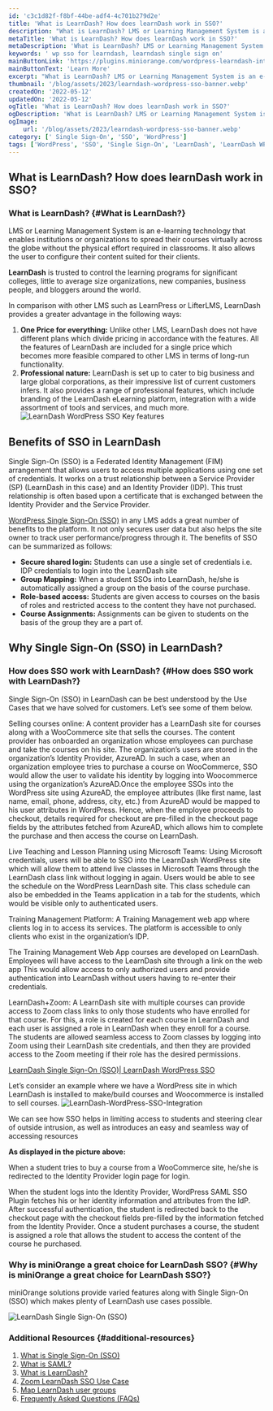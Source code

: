```yaml
---
id: 'c3c1d82f-f8bf-44be-adf4-4c701b279d2e'
title: 'What is LearnDash? How does learnDash work in SSO?'
description: "What is LearnDash? LMS or Learning Management System is an e-learning technology that enables institutions or organizations to spread their courses virtually across the globe without the physical effort required in classrooms. It also allows the user to configure their content suited for their clients."
metaTitle: 'What is LearnDash? How does learnDash work in SSO?'
metaDescription: 'What is LearnDash? LMS or Learning Management System is an e-learning technology that enables institutions or organizations to spread their courses virtually across the globe without the physical effort required in classrooms. It also allows the user to configure their content suited for their clients.'
keywords: ' wp sso for learndash, learndash single sign on'
mainButtonLink: 'https://plugins.miniorange.com/wordpress-learndash-integrator'
mainButtonText: 'Learn More'
excerpt: "What is LearnDash? LMS or Learning Management System is an e-learning technology that enables institutions or organizations to spread their courses virtually across the globe without the physical effort required in classrooms. It also allows the user to configure their content suited for their clients."
thumbnail: '/blog/assets/2023/learndash-wordpress-sso-banner.webp'
createdOn: '2022-05-12'
updatedOn: '2022-05-12'
ogTitle: 'What is LearnDash? How does learnDash work in SSO?'
ogDescription: 'What is LearnDash? LMS or Learning Management System is an e-learning technology that enables institutions or organizations to spread their courses virtually across the globe without the physical effort required in classrooms. It also allows the user to configure their content suited for their clients.'
ogImage:
    url: '/blog/assets/2023/learndash-wordpress-sso-banner.webp'
category: [' Single Sign-On', 'SSO', 'WordPress']
tags: ['WordPress', 'SSO', 'Single Sign-On', 'LearnDash', 'LearnDash WP SSO', 'LMS']
---
```


## What is LearnDash? How does learnDash work in SSO?

### What is LearnDash? {#What is LearnDash?}
LMS or Learning Management System is an e-learning technology that enables institutions or organizations to spread their courses virtually across the globe without the physical effort required in classrooms. It also allows the user to configure their content suited for their clients.

**LearnDash** is trusted to control the learning programs for significant colleges, little to average size organizations, new companies, business people, and bloggers around the world.

In comparison with other LMS such as LearnPress or LifterLMS, LearnDash provides a greater advantage in the following ways:

1. **One Price for everything:** Unlike other LMS, LearnDash does not have different plans which divide pricing in accordance with the features. All the features of LearnDash are included for a single price which becomes more feasible compared to other LMS in terms of long-run functionality.
2. **Professional nature:** LearnDash is set up to cater to big business and large global corporations, as their impressive list of current customers infers. It also provides a range of professional features, which include branding of the LearnDash eLearning platform, integration with a wide assortment of tools and services, and much more.
![LearnDash WordPress SSO Key features](/blog/assets/2023/learndash-sso-usecase.webp)

## Benefits of SSO in LearnDash 
Single Sign-On (SSO) is a Federated Identity Management (FIM) arrangement that allows users to access multiple applications using one set of credentials. It works on a trust relationship between a Service Provider (SP) (LearnDash in this case) and an Identity Provider (IDP). This trust relationship is often based upon a certificate that is exchanged between the Identity Provider and the Service Provider.

[WordPress Single Sign-On (SSO)](https://plugins.miniorange.com/wordpress-single-sign-on-sso) in any LMS adds a great number of benefits to the platform. It not only secures user data but also helps the site owner to track user performance/progress through it. The benefits of SSO can be summarized as follows:

- **Secure shared login:** Students can use a single set of credentials i.e. IDP credentials to login into the LearnDash site
- **Group Mapping:** When a student SSOs into LearnDash, he/she is automatically assigned a group on the basis of the course purchase.
- **Role-based access:** Students are given access to courses on the basis of roles and restricted access to the content they have not purchased.
- **Course Assignments:** Assignments can be given to students on the basis of the group they are a part of.

## Why Single Sign-On (SSO) in LearnDash?

### How does SSO work with LearnDash? {#How does SSO work with LearnDash?}
Single Sign-On (SSO) in  LearnDash can be best understood by the Use Cases that we have solved for customers. Let’s see some of them below.

Selling courses online: A content provider has a LearnDash site for courses along with a WooCommerce site that sells the courses. The content provider has onboarded an organization whose employees can purchase and take the courses on his site. The organization’s users are stored in the organization’s Identity Provider, AzureAD. In such a case, when an organization employee tries to purchase a course on WooCommerce, SSO would allow the user to validate his identity by logging into Woocommerce using the organization’s AzureAD.Once the employee SSOs into the WordPress site using AzureAD, the employee attributes (like first name, last name, email, phone, address, city, etc.) from AzureAD would be mapped to his user attributes in WordPress. Hence, when the employee proceeds to checkout, details required for checkout are pre-filled in the checkout page fields by the attributes fetched from AzureAD, which allows him to complete the purchase and then access the course on LearnDash.

Live Teaching and Lesson Planning using Microsoft Teams: Using Microsoft credentials, users will be able to SSO into the LearnDash WordPress site which will allow them to attend live classes in Microsoft Teams through the LearnDash class link without logging in again. Users would be able to see the schedule on the WordPress LearnDash site. This class schedule can also be embedded in the Teams application in a tab for the students, which would be visible only to authenticated users.

Training Management Platform: A Training Management web app where clients log in to access its services. The platform is accessible to only clients who exist in the organization’s IDP. 

The Training Management Web App courses are developed on LearnDash. Employees will have access to the LearnDash site through a link on the web app  This would allow access to only authorized users and provide authentication into LearnDash without users having to re-enter their credentials.

LearnDash+Zoom: A LearnDash site with multiple courses can provide access to Zoom class links to only those students who have enrolled for that course. For this, a role is created for each course in LearnDash and each user is assigned a role in LearnDash when they enroll for a course. The students are allowed seamless access to Zoom classes by logging into Zoom using their LearnDash site credentials, and then they are provided access to the Zoom meeting if their role has the desired permissions.

[LearnDash Single Sign-On (SSO)| LearnDash WordPress SSO](https://plugins.miniorange.com/learndash-wordpress-single-sign-on-sso)

Let’s consider an example where we have a WordPress site in which LearnDash is installed to make/build courses and Woocommerce is installed to sell courses.
![LearnDash-WordPress-SSO-Integration](/blog/assets/2023/learndash-sso-key-features.webp)

We can see how SSO helps in limiting access to students and steering clear of outside intrusion, as well as introduces an easy and seamless way of accessing resources

**As displayed in the picture above:**

When a student tries to buy a course from a WooCommerce site, he/she is redirected to the Identity Provider login page for login.

When the student logs into the Identity Provider, WordPress SAML SSO Plugin fetches his or her identity information and attributes from the IdP. After successful authentication, the student is redirected back to the checkout page with the checkout fields pre-filled by the information fetched from the Identity Provider. Once a student purchases a course, the student is assigned a role that allows the student to access the content of the course he purchased. 

### Why is miniOrange a great choice for LearnDash SSO? {#Why is miniOrange a great choice for LearnDash SSO?}
miniOrange solutions provide varied features along with Single Sign-On (SSO) which makes plenty of LearnDash use cases possible.

![LearnDash Single Sign-On (SSO)](/blog/assets/2023/learndash-sso-features-set.webp)

### Additional Resources  {#additional-resources}
1. [What is Single Sign-On (SSO)](https://www.miniorange.com/single-sign-on-sso)
2. [What is SAML?](https://www.miniorange.com/what-is-saml)
3. [What is LearnDash?](https://www.learndash.com/)
4. [Zoom LearnDash SSO Use Case](https://plugins.miniorange.com/learndash-zoom-sso-integration)
5. [Map LearnDash user groups](https://plugins.miniorange.com/wordpress-learndash-integrator)
6. [Frequently Asked Questions (FAQs)](https://faq.miniorange.com/kb/saml-single-sign-on/)